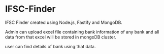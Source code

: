 # IFSC-Finder
IFSC Finder created using Node.js, Fastify and MongoDB.

Admin can upload excel file containing bank information of any bank and all data from that excel will be stored in mongoDB cluster.

user can find details of bank using that data.
